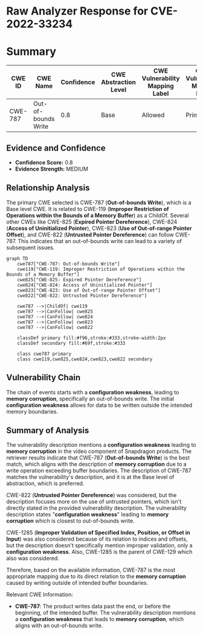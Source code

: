 # Raw Analyzer Response for CVE-2022-33234

# Summary
| CWE ID | CWE Name | Confidence | CWE Abstraction Level | CWE Vulnerability Mapping Label | CWE-Vulnerability Mapping Notes |
|---|---|---|---|---|---|
| CWE-787 | Out-of-bounds Write | 0.8 | Base | Allowed | Primary CWE |

## Evidence and Confidence

*   **Confidence Score:** 0.8
*   **Evidence Strength:** MEDIUM

## Relationship Analysis
The primary CWE selected is CWE-787 (**Out-of-bounds Write**), which is a Base level CWE. It is related to CWE-119 (**Improper Restriction of Operations within the Bounds of a Memory Buffer**) as a ChildOf. Several other CWEs like CWE-825 (**Expired Pointer Dereference**), CWE-824 (**Access of Uninitialized Pointer**), CWE-823 (**Use of Out-of-range Pointer Offset**), and CWE-822 (**Untrusted Pointer Dereference**) can follow CWE-787. This indicates that an out-of-bounds write can lead to a variety of subsequent issues.

```mermaid
graph TD
    cwe787["CWE-787: Out-of-bounds Write"]
    cwe119["CWE-119: Improper Restriction of Operations within the Bounds of a Memory Buffer"]
    cwe825["CWE-825: Expired Pointer Dereference"]
    cwe824["CWE-824: Access of Uninitialized Pointer"]
    cwe823["CWE-823: Use of Out-of-range Pointer Offset"]
    cwe822["CWE-822: Untrusted Pointer Dereference"]

    cwe787 -->|ChildOf| cwe119
    cwe787 -->|CanFollow| cwe825
    cwe787 -->|CanFollow| cwe824
    cwe787 -->|CanFollow| cwe823
    cwe787 -->|CanFollow| cwe822
    
    classDef primary fill:#f96,stroke:#333,stroke-width:2px
    classDef secondary fill:#69f,stroke:#333
    
    class cwe787 primary
    class cwe119,cwe825,cwe824,cwe823,cwe822 secondary
```

## Vulnerability Chain
The chain of events starts with a **configuration weakness**, leading to **memory corruption**, specifically an out-of-bounds write. The initial **configuration weakness** allows for data to be written outside the intended memory boundaries.

## Summary of Analysis
The vulnerability description mentions a **configuration weakness** leading to **memory corruption** in the video component of Snapdragon products. The retriever results indicate that CWE-787 (**Out-of-bounds Write**) is the best match, which aligns with the description of **memory corruption** due to a write operation exceeding buffer boundaries. The description of CWE-787 matches the vulnerability's description, and it is at the Base level of abstraction, which is preferred.

CWE-822 (**Untrusted Pointer Dereference**) was considered, but the description focuses more on the use of untrusted pointers, which isn't directly stated in the provided vulnerability description. The vulnerability description states "**configuration weakness**" leading to **memory corruption** which is closest to out-of-bounds write.

CWE-1285 (**Improper Validation of Specified Index, Position, or Offset in Input**) was also considered because of its relation to indices and offsets, but the description doesn't specifically mention improper validation, only a **configuration weakness**. Also, CWE-1285 is the parent of CWE-129 which also was considered.

Therefore, based on the available information, CWE-787 is the most appropriate mapping due to its direct relation to the **memory corruption** caused by writing outside of intended buffer boundaries.

Relevant CWE Information:
- **CWE-787**: The product writes data past the end, or before the beginning, of the intended buffer. The vulnerability description mentions a **configuration weakness** that leads to **memory corruption**, which aligns with an out-of-bounds write.